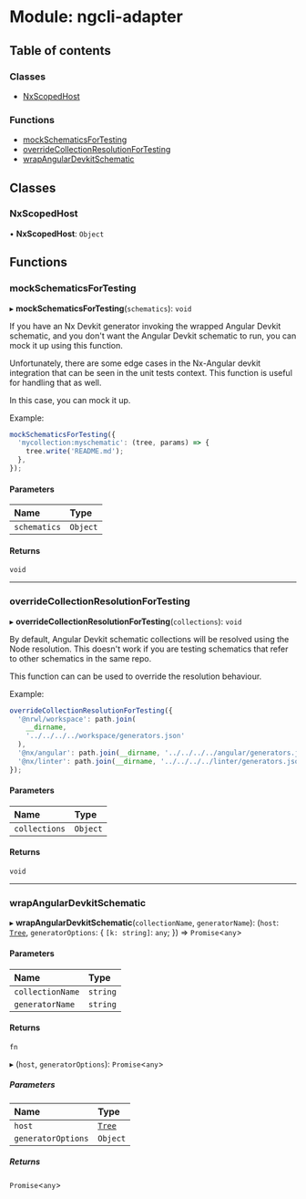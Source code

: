 # Module: ngcli-adapter

## Table of contents

### Classes

- [NxScopedHost](../../devkit/documents/ngcli_adapter#nxscopedhost)

### Functions

- [mockSchematicsForTesting](../../devkit/documents/ngcli_adapter#mockschematicsfortesting)
- [overrideCollectionResolutionForTesting](../../devkit/documents/ngcli_adapter#overridecollectionresolutionfortesting)
- [wrapAngularDevkitSchematic](../../devkit/documents/ngcli_adapter#wrapangulardevkitschematic)

## Classes

### NxScopedHost

• **NxScopedHost**: `Object`

## Functions

### mockSchematicsForTesting

▸ **mockSchematicsForTesting**(`schematics`): `void`

If you have an Nx Devkit generator invoking the wrapped Angular Devkit schematic,
and you don't want the Angular Devkit schematic to run, you can mock it up using this function.

Unfortunately, there are some edge cases in the Nx-Angular devkit integration that
can be seen in the unit tests context. This function is useful for handling that as well.

In this case, you can mock it up.

Example:

```typescript
mockSchematicsForTesting({
  'mycollection:myschematic': (tree, params) => {
    tree.write('README.md');
  },
});
```

#### Parameters

| Name         | Type     |
| :----------- | :------- |
| `schematics` | `Object` |

#### Returns

`void`

---

### overrideCollectionResolutionForTesting

▸ **overrideCollectionResolutionForTesting**(`collections`): `void`

By default, Angular Devkit schematic collections will be resolved using the Node resolution.
This doesn't work if you are testing schematics that refer to other schematics in the
same repo.

This function can can be used to override the resolution behaviour.

Example:

```typescript
overrideCollectionResolutionForTesting({
  '@nrwl/workspace': path.join(
    __dirname,
    '../../../../workspace/generators.json'
  ),
  '@nx/angular': path.join(__dirname, '../../../../angular/generators.json'),
  '@nx/linter': path.join(__dirname, '../../../../linter/generators.json'),
});
```

#### Parameters

| Name          | Type     |
| :------------ | :------- |
| `collections` | `Object` |

#### Returns

`void`

---

### wrapAngularDevkitSchematic

▸ **wrapAngularDevkitSchematic**(`collectionName`, `generatorName`): (`host`: [`Tree`](../../devkit/documents/nrwl_devkit#tree), `generatorOptions`: { `[k: string]`: `any`; }) => `Promise`<`any`\>

#### Parameters

| Name             | Type     |
| :--------------- | :------- |
| `collectionName` | `string` |
| `generatorName`  | `string` |

#### Returns

`fn`

▸ (`host`, `generatorOptions`): `Promise`<`any`\>

##### Parameters

| Name               | Type                                              |
| :----------------- | :------------------------------------------------ |
| `host`             | [`Tree`](../../devkit/documents/nrwl_devkit#tree) |
| `generatorOptions` | `Object`                                          |

##### Returns

`Promise`<`any`\>
